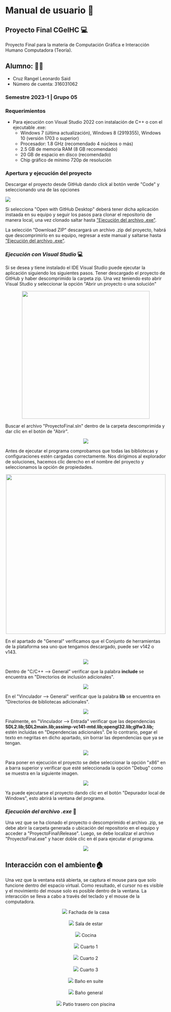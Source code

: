 # **Manual de usuario** 📃

## **Proyecto Final CGeIHC** 💻
Proyecto Final para la materia de Computación Gráfica e Interacción Humano Computadora (Teoría).

## **Alumno:** 👦🏽
- Cruz Rangel Leonardo Said
- Número de cuenta: 316031062

### **Semestre 2023-1 | Grupo 05**

### **Requerimientos**
+ Para ejecución con Visual Studio 2022 con instalación de C++ o con el ejecutable .exe:
	+ Windows 7 (última actualización), Windows 8 (2919355), Windows 10 (versión 1703 o superior)
	+ Procesador: 1.8 GHz (recomendado 4 núcleos o más)
	+ 2.5 GB de memoria RAM (8 GB recomendado)
	+ 20 GB de espacio en disco (recomendado)
	+ Chip gráfico de mínimo 720p de resolución

### **Apertura y ejecución del proyecto**
Descargar el proyecto desde GitHub dando click al botón verde "Code" y seleccionando una de las opciones

<img src=img/captura1.png></img>

Si selecciona "Open with GitHub Desktop" deberá tener dicha aplicación instaada en su equipo y seguir los pasos para clonar el repositorio de manera local, una vez clonado saltar hasta ["Ejecución del archivo .exe"](#item1).

La selección "Download ZIP" descargará un archivo .zip del proyecto, habrá que descomprimirlo en su equipo, regresar a este manual y saltarse hasta ["Ejecución del archivo .exe"](#item1).

### ***Ejecución con Visual Studio*** 💻
Si se desea y tiene instalado el IDE Visual Studio puede ejecutar la aplicación siguiendo los siguientes pasos. Tener descargado el proyecto de GitHub y haber descomprimido la carpeta zip. Una vez teniendo esto abrir Visual Studio y seleccionar la opción "Abrir un proyecto o una solución"

<div align = "center">
<img src=img/captura2.png height = 400px></img>
</div>

Buscar el archivo "ProyectoFinal.sln" dentro de la carpeta descomprimida y dar clic en el botón de "Abrir".

<div align = "center">
<img src=img/captura3.png></img>
</div>

Antes de ejecutar el programa comprobamos que todas las bibliotecas y configuraciones estén cargadas correctamente. Nos dirigimos al explorador de soluciones, hacemos clic derecho en el nombre del proyecto y seleccionamos la opción de propiedades.

<div align = "center">
<img src=img/captura4.png height = 500px></img>
</div>

En el apartado de "General" verificamos que el Conjunto de herramientas de la plataforma sea uno que tengamos descargado, puede ser v142 o v143.

<div align = "center">
<img src=img/captura5.png></img>
</div>

Dentro de "C/C++ --> General" verificar que la palabra <b>include</b> se encuentra en "Directorios de inclusión adicionales".

<div align = "center">
<img src=img/captura6.png></img>
</div>

En el "Vinculador --> General" verificar que la palabra <b>lib</b> se encuentra en "Directorios de bibliotecas adicionales".

<div align = "center">
<img src=img/captura7.png></img>
</div>

Finalmente, en "Vinculador --> Entrada" verificar que las dependencias <b>SDL2.lib;SDL2main.lib;assimp-vc141-mtd.lib;opengl32.lib;glfw3.lib;</b> estén incluidas en "Dependencias adicionales". De lo contrario, pegar el texto en negritas en dicho apartado, sin borrar las dependencias que ya se tengan.

<div align = "center">
<img src=img/captura8.png></img>
</div>

Para poner en ejecución el proyecto se debe seleccionar la opción "x86" en a barra superior y verificar que esté seleccionada la opción "Debug" como se muestra en la siguiente imagen.

<div align = "center">
<img src=img/captura9.png></img>
</div>

Ya puede ejecutarse el proyecto dando clic en el botón "Depurador local de Windows", esto abrirá la ventana del programa.

<a name="item1"></a>
### ***Ejecución del archivo .exe*** 🚀
Una vez que se ha clonado el proyecto o descomprimido el archivo .zip, se debe abrir la carpeta generada o ubicación del repositorio en el equipo y acceder a "ProyectoFinal\Release". Luego, se debe localizar el archivo "ProyectoFinal.exe" y hacer doble clic en él para ejecutar el programa.

<div align = "center">
<img src=img/captura10.png></img>
</div>

## **Interacción con el ambiente**🏠
Una vez que la ventana está abierta, se captura el mouse para que solo funcione dentro del espacio virtual. Como resultado, el cursor no es visible y el movimiento del mouse solo es posible dentro de la ventana. La interacción se lleva a cabo a través del teclado y el mouse de la computadora.

<div align = "center">
<img src=img/captura11.png></img>
Fachada de la casa
</div>

<br>

<div align = "center">
<img src = img/captura12.png></img>
Sala de estar
</div>

<br>

<div align = "center">
<img src = img/captura13.png></img>
Cocina
</div>

<br>

<div align = "center">
<img src = img/captura14.png></img>
Cuarto 1
</div>

<br>

<div align = "center">
<img src = img/captura15.png></img>
Cuarto 2
</div>

<br>

<div align = "center">
<img src = img/captura16.png></img>
Cuarto 3
</div>

<br>

<div align = "center">
<img src = img/captura17.png></img>
Baño en suite
</div>

<br>

<div align = "center">
<img src = img/captura18.png></img>
Baño general
</div>

<br>

<div align = "center">
<img src = img/captura19.png></img>
Patio trasero con piscina
</div>